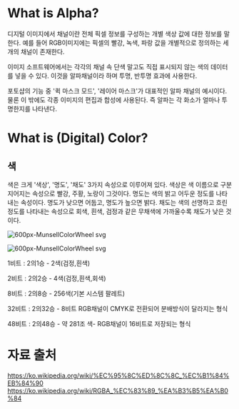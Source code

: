 # What is Alpha?

디지털 이미지에서 채널이란 전체 픽셀 정보를 구성하는 개별 색상 값에 대한 정보를 말한다. 예를 들어 RGB이미지에는 픽셀의 빨강, 녹색, 파랑 값을 개별적으로 정의하는 세 개의 채널이 존재한다.

이미지 소프트웨어에서는 각각의 채널 속 단색 말고도 직접 표시되지 않는 색의 데이터를 넣을 수 있다. 이것을 알파채널이라 하며 투명, 반투명 효과에 사용한다.

포토샵의 기능 중 '퀵 마스크 모드', '레이어 마스크'가 대표적인 알파 채널의 예시이다. 물론 이 밖에도 각종 이미지의 편집과 합성에 사용된다. 즉 알파는 각 화소가 얼마나 투명한지를 나타낸다.




# What is (Digital) Color?
## 색

색은 크게 '색상', '명도', '채도' 3가지 속성으로 이루어져 있다. 색상은 색 이름으로 구분지어지는 속성으로 빨강, 주황, 노랑이 그것이다. 명도는 색의 밝고 어두운 정도를 나타내는 속성이다. 명도가 낮으면 어둡고, 명도가 높으면 밝다. 채도는 색의 선명하고 흐린 정도를 나타내는 속성으로 회색, 흰색, 검정과 같은 무채색에 가까울수록 채도가 낮은 것이다.

![600px-MunsellColorWheel svg](https://user-images.githubusercontent.com/71221618/93717828-3d09ed80-fbb3-11ea-8765-ce09e8fc0ebd.png)

![600px-MunsellColorWheel svg](https://user-images.githubusercontent.com/71221618/93717828-3d09ed80-fbb3-11ea-8765-ce09e8fc0ebd.png)


1비트 : 2의1승 - 2색(검정,흰색)

2비트 : 2의2승 - 4색(검정,흰색,회색)

8비트 : 2의8승 - 256색(기본 시스템 팔레트)

32비트 : 2의32승 - 8비트 RGB채널이 CMYK로 전환되어 분배방식이 달라지는 형식

48비트 : 2의48승 - 약 281조 색- RGB채널이 16비트로 저장되는 형식



# 자료 출처

https://ko.wikipedia.org/wiki/%EC%95%8C%ED%8C%8C_%EC%B1%84%EB%84%90
https://ko.wikipedia.org/wiki/RGBA_%EC%83%89_%EA%B3%B5%EA%B0%84
